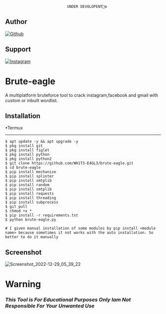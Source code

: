 								UNDER DEVOLOPENT🔧⚙

## Author
<a href="https://github.com/WH1T3-E4GL3/"><img title="Github" src="https://img.shields.io/badge/WH173-E4GL3-brightgreen?style=for-the-badge&logo=github"></a>
## Support
[![Instagram](https://img.shields.io/badge/TELEGRAM-red?style=for-the-badge&logo=telegram)](https://t.me/Ka_KsHi_HaTaKe)


# Brute-eagle
A multiplatform bruteforce tool  to crack instagram,facebook and gmail with custom or inbuilt wordlist.

## Installation
•Termux
_______________
	$ apt update -y && apt upgrade -y
	$ pkg install git
	$ pkg install figlet
  	$ pkg install python
	$ pkg install python2
	$ git clone https://github.com/WH1T3-E4GL3/brute-eagle.git
	$ cd brute-eagle
	$ pip install mechanize
	$ pip install splinter
  	$ pip install smtplib
  	$ pip install random
  	$ pip install smtplib
  	$ pip install requests
  	$ pip install threading
  	$ pip install subprocess
	$ git pull
	$ chmod +x *
	$ pip install -r requirements.txt
	$ python brute-eagle.py
	
	# I given manual installation of some modules by pip install <module name> because sometimes it not works with the auto installation. So better to do it manually
	




## Screenshot

![Screenshot_2022-12-29_05_39_22](https://user-images.githubusercontent.com/118425907/209940420-eadadfb9-fc2d-4b08-83cb-273b9051d4c1.png)

# Warning


### ***This Tool is For Educational Purposes Only Iam Not Responsible For Your Unwanted Use***
